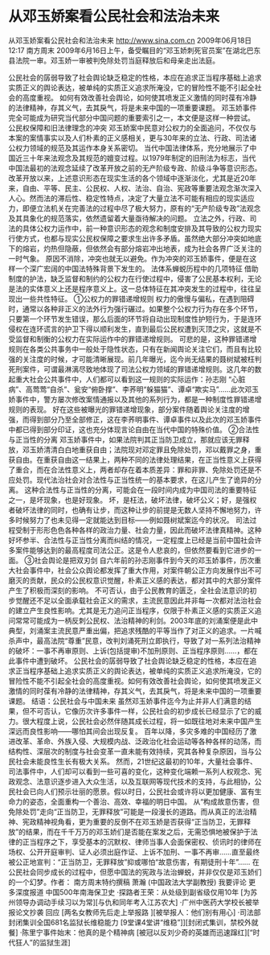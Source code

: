 # 从邓玉娇案看公民社会和法治未来

从邓玉娇案看公民社会和法治未来
http://www.sina.com.cn  2009年06月18日12:17  南方周末
2009年6月16日上午，备受瞩目的“邓玉娇刺死官员案”在湖北巴东县法院一审。邓玉娇一审被判免除处罚当庭释放后和母亲走出法庭。

公民社会的孱弱导致了社会舆论缺乏稳定的性格，本应在追求正当程序基础上追求实质正义的舆论表达，被单纯的实质正义追求所淹没，它的冒险性不能不引起全社会的高度重视。
如何有效改善社会舆论，如何使其喷发正义激情的同时葆有冷静的法律精神，存其义气，去其戾气，将是未来中国的一项重要课题。
邓玉娇事件完全可能成为研究当代部分中国问题的重要索引之一，本文便是这样一种尝试。
公民权保障和旧法律理念的冲突
邓玉娇案中民意对公权力的全面追问，不仅仅与本案的案情事实以及人们朴素的正义感相关，更与30年来的立法、行政、司法诸公权力领域的规范及其运作本身关系密切。
当代中国法律体系，充分地展示了中国近三十年来法观念及其规范的嬗变过程。以1979年制定的旧刑法为标志，当代中国法最初的法观念延续了改革开放之前的无产阶级专政、阶级斗争等意识形态。
改革开放以来，上述意识形态在现实生活的各个领域中逐渐淡化，尤其是近20年来，自由、平等、民主、公民权、人权、法治、自治、宪政等重要法观念渐次深入人心。然而法的滞后性、稳定性特点，决定了大量立法不可能有相应的现实适应力，即便立法机关在完善法的过程中尽了极大努力，原有的“无产阶级专政”法观念及其具象化的规范落实，依然遗留着大量亟待解决的问题。
立法之外，行政、司法的具体公权力运作中，前一种意识形态的观念和制度安排及其导致的公权力现实行使方式，也都与现实公民权保障之要求生出许多矛盾。虽然绝大部分冲突如地底下的熔岩，灼热但隐蔽，但依然会有部分熔岩冲出地表，成为社会各界广泛关注的一时气象。
原因不消除，冲突也就无以避免。作为冲突的邓玉娇事件，便是在这样一个深广宏阔的中国法特殊背景下发生的。
法体系蝉蜕历程中的几项特征
借助制度的护法，缺乏监督和制约的公权力在行使过程中，侵害了公民基本权利，无论是法的实体意义上还是程序意义上。这一总体特征在其冲突发生的过程中，往往呈现出一些共性特征。
①公权力的罪错递增规则
权力的傲慢与偏私，在遇到阻碍时，通常以各种非正义的法外行为强行碾过。如果整个公权力行为存在多个环节，只要第一个环节发生错误，那么后面的环节将自动出现制度性护短行为，于是连环侵权在连环谎言的护卫下得以顺利发生，直到最后公民权遭到灭顶之灾，这就是不受监督和制衡的公权力在实际运作中的罪错递增规则。
可悲的是，这种罪错递增规则在各类公共事务中一般处于隐性状态，只有在新闻舆论关注它们，而且有比较强的关注度的时候，才可能清晰展现。前几年曝光，迄今尚无结果的聂树斌被枉判死刑案件，可谓最淋漓尽致地体现了司法公权力领域的罪错递增规则。这几年的数起重大社会公共事件中，人们都可以看到这一规则的实际运作：孙志刚 “心脏病”、高莺莺“自杀”、瓮安“俯卧撑”、李荞明“躲猫猫”、谭卓“欺实马”……此次邓玉娇事件中，警方屡次修改案情通报以及其他的系列行为，都是一种制度性罪错递增规则的表现。
好在这些被曝光的罪错递增现象，部分案件随着舆论关注度的增强，而得到部分乃至全部修正，这在李荞明事件、谭卓事件以及此次的邓玉娇事件中都已得到部分印证，这也充分体现言论自由在当代中国的特殊价值。
②合法性与正当性的分离
邓玉娇事件中，如果法院判其正当防卫成立，那就应该无罪释放，邓玉娇清清白白地重获自由；法院现对邓定罪且免除处罚，邓以戴罪之身，重获自由。在重获自由这一结果上，两种不同的法律处理结果，在正当性意义上获得了重合，而在合法性意义上，两者却存在着本质差异：罪和非罪、免除处罚还是不应处罚。现代法治社会对合法性与正当性统一的基本要求，在这儿产生了诡异的分离。
这种合法性与正当性的分离，可能会在一段时间内成为中国司法的重要特征之一，是坏现象，也是好现象。
坏，是枉法，破坏法律，破坏公义；好，是强权者破坏法律的同时，也确有让步，而这种让步的前提是无数人坚持不懈地努力，许多时候努力了也未见得一定就能达到目标——例如聂树斌案迄今的状况。
司法过程受制于形形色色各种各样的政治力量、社会力量，因此而破坏法律真精神。这种好坏参半、合法性与正当性分离而纠结的情况，一定程度上已经是当前中国社会许多案件能够达到的最高程度司法公正。这是令人悲哀的，但依然要看到它进步的一面。
③社会舆论是把双刃剑
自六年前的孙志刚事件到今天的邓玉娇事件，历次重大社会事件中，社会公众舆论都发挥了重大作用，对案件朝公正方向发展作出不可磨灭的贡献，民众的公民权意识觉醒，朴素正义感的表达，都对其中的大部分案件产生了积极而深刻的影响。
不可否认，由于公民教育的匮乏，全社会法意识的初步觉醒还不足以全面承载社会正义的需求，主流民意因此并非每一次都对法治社会的建立产生良性影响。尤其是无力追问正当程序，仅限于朴素正义感的实质正义追问常常可能成为一柄反刺公民权、法治精神的利剑。2003年底的刘涌案便是此中典型，刘涌案主流民意严重出偏，把追求残酷的平等当作了对正义的追求。一片喊杀声中，最高法院“尊重”民意，改判刘涌死刑立即执行，导致了对一系列法治精神的破坏：一事不再审原则、上诉(包括提审)不加刑原则、正当程序原则……，都在此事件中遭到破坏。
公民社会的孱弱导致了社会舆论缺乏稳定的性格，本应在追求正当程序基础上追求实质正义的舆论表达，被单纯的实质正义追求所淹没，它的冒险性不能不引起全社会的高度重视。如何有效改善社会舆论，如何使其喷发正义激情的同时葆有冷静的法律精神，存其义气，去其戾气，将是未来中国的一项重要课题。
结语：公民社会与中国未来
虽然邓玉娇事件迄今为止并非人们满意的结果，但不可否认，它像历次许多事件一样，公民社会的初步成长已经显示了它的威力。很大程度上说，公民社会必然伴随其成长过程，将一如既往地对未来中国产生深远而良性影响——哪怕其间会出现反复。
百年以降，多灾多难的中国经历了激进改革、革命、外族入侵、大规模内战、泛政治化社会运动等各种各样的动荡，而结构性、深层次的制度与社会变革一直未能有效持续，究其各种复杂原因，当与公民社会未能良性生长有极大关系。
然而，21世纪这最初的10年，大量社会事件、司法事件中，人们却可以看到一些可喜的变化，这种变化端赖一系列人权观念、宪政观念、法意识逐步进入大众生活，以及互联网等现代技术的支持，与此相协，公民社会已向人们预示壮丽的愿景。假以时日，公民社会或许将以更加健康、富有生命力的姿态，全面重构一个善治、高效、幸福的明日中国。
从“构成故意伤害，但免除处罚”走向“正当防卫，无罪释放”可能是一段漫长的道路。而从真正的法治精神、宪政精神视角看，更为重要的反倒不在邓玉娇是否获得“正当防卫，无罪释放”的结果，而在千千万万的邓玉娇们是否能在案发之后，无需恐惧地被保护于法律的正当程序之下，享受基本的沉默权、律师当事人会面保密权、侦讯时的律师在场权、公开开庭审判、证人必须出庭作证、上诉不加刑、一事不再审……直至最终被公正地宣判：“正当防卫，无罪释放”抑或哪怕“故意伤害，有期徒刑十年”……
在公民社会同步成长的过程中，但愿中国法的宪政与法治蝉蜕，并非仅仅是邓玉娇们的一个幻梦。作者： 南方周末特约撰稿 萧瀚 (中国政法大学副教授)
我要评论
更多深度报道
中国500年南海保卫史
·探路者王荣：从处级到副省级仅用10年
[为苏州领导办调动手续习以为常][与仇和同年考入江苏农大]
·广州中医药大学校长被举报论文抄袭 回应
[两名女教师先后走上举报路 ][被举报人：他们别有用心]
·司法部封闭集训全国681名监狱长维稳能力
[9堂课4堂讲“维稳”]][封闭式集训，禁校外就餐]
·陈里宁事件始末：他真的是个精神病
[被冠以反刘少奇的英雄而迅速蹿红][“时代狂人”的监狱生涯]

